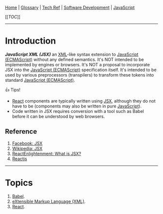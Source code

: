 [Home](/Slalom-LLC/Slalom-Consulting) | [Glossary](/Glossary) | [Tech Ref](/Tech-Ref) | [Software Development](/Tech-Ref/Software-Development) | [JavaScript](/Tech-Ref/Software-Development/JavaScript)

[[_TOC_]]

---
# Introduction
***JavaScript XML (JSX)*** an [XML](/Tech-Ref/Software-Development/Markup-Language/XML-\(eXtensible-Markup-Language\))-like syntax extension to [JavaScript (ECMAScript)](/Tech-Ref/Software-Development/JavaScript) without any defined semantics. It's NOT intended to be implemented by engines or browsers. It's NOT a proposal to incorporate JSX into the [JavaScript (ECMAScript)](/Tech-Ref/Software-Development/JavaScript) specification itself. It's intended to be used by various preprocessors (transpilers) to transform these tokens into standard [JavaScript (ECMAScript)](/Tech-Ref/Software-Development/JavaScript).

:+1: Tips!
   - [React](/Tech-Ref/Software-Development/JavaScript/React) components are typically written using [JSX](/Tech-Ref/Software-Development/JavaScript/JSX-\(JavaScript-XML\)), although they do not have to be (components may also be written in pure [JavaScript](/Tech-Ref/Software-Development/JavaScript)).
   - Code written in JSX requires conversion with a tool such as Babel before it can be understood by web browsers.

## Reference
1. [Facebook: JSX](https://facebook.github.io/jsx/)
1. [Wikipedia: JSX](https://en.wikipedia.org/wiki/React_(JavaScript_library)#JSX)
1. [ReactEnlightenment: What is JSX?](https://www.reactenlightenment.com/react-jsx/5.1.html)
1. [Reactjs](https://reactjs.org/docs/introducing-jsx.html)

---
# Topics
1. [Babel](/Tech-Ref/Software-Development/JavaScript/Babel).
1. [eXtensible Markup Language (XML)](/Tech-Ref/Software-Development/Markup-Language/XML-\(eXtensible-Markup-Language\)).
1. [React](/Tech-Ref/Software-Development/JavaScript/React).
